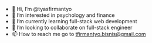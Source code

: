 - 👋 Hi, I’m @tyasfirmantyo
- 👀 I’m interested in psychology and finance
- 🌱 I’m currently learning full-stack web development
- 💞️ I’m looking to collaborate on full-stack engineer
- 📫 How to reach me go to tfirmantyo.bisnis@gmail.com

<!---
tyasfirmantyo/tyasfirmantyo is a ✨ special ✨ repository because its `README.md` (this file) appears on your GitHub profile.
You can click the Preview link to take a look at your changes.
--->
